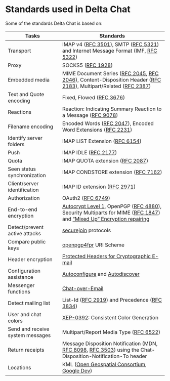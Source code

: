 # Standards used in Delta Chat

Some of the standards Delta Chat is based on:

Tasks                            | Standards
-------------------------------- | ---------------------------------------------------------------------------------------------------------------------------------------------------------------------------------------------------------------------------------
Transport                        | IMAP v4 ([RFC 3501][]), SMTP ([RFC 5321][]) and Internet Message Format (IMF, [RFC 5322][])
Proxy                            | SOCKS5 ([RFC 1928][])
Embedded media                   | MIME Document Series ([RFC 2045][], [RFC 2046][]), Content-Disposition Header ([RFC 2183][]), Multipart/Related ([RFC 2387][])
Text and Quote encoding          | Fixed, Flowed ([RFC 3676][])
Reactions                        | Reaction: Indicating Summary Reaction to a Message ([RFC 9078][])
Filename encoding                | Encoded Words ([RFC 2047][]), Encoded Word Extensions ([RFC 2231][])
Identify server folders          | IMAP LIST Extension ([RFC 6154][])
Push                             | IMAP IDLE ([RFC 2177][])
Quota                            | IMAP QUOTA extension ([RFC 2087][])
Seen status synchronization      | IMAP CONDSTORE extension ([RFC 7162][])
Client/server identification     | IMAP ID extension ([RFC 2971][])
Authorization                    | OAuth2 ([RFC 6749][])
End-to-end encryption            | [Autocrypt Level 1][], OpenPGP ([RFC 4880][]), Security Multiparts for MIME ([RFC 1847][]) and [“Mixed Up” Encryption repairing](https://tools.ietf.org/id/draft-dkg-openpgp-pgpmime-message-mangling-00.html)
Detect/prevent active attacks    | [securejoin][] protocols
Compare public keys              | [openpgp4fpr][] URI Scheme
Header encryption                | [Protected Headers for Cryptographic E-mail](https://datatracker.ietf.org/doc/draft-autocrypt-lamps-protected-headers/)
Configuration assistance         | [Autoconfigure](https://web.archive.org/web/20210402044801/https://developer.mozilla.org/en-US/docs/Mozilla/Thunderbird/Autoconfiguration) and [Autodiscover][]
Messenger functions              | [Chat-over-Email](https://github.com/deltachat/deltachat-core-rust/blob/master/spec.md#chat-mail-specification)
Detect mailing list              | List-Id ([RFC 2919][]) and Precedence ([RFC 3834][])
User and chat colors             | [XEP-0392][]: Consistent Color Generation
Send and receive system messages | Multipart/Report Media Type ([RFC 6522][])
Return receipts                  | Message Disposition Notification (MDN, [RFC 8098][], [RFC 3503][]) using the Chat-Disposition-Notification-To header
Locations                        | KML ([Open Geospatial Consortium](http://www.opengeospatial.org/standards/kml/), [Google Dev](https://developers.google.com/kml/))

[Autocrypt Level 1]: https://autocrypt.org/level1.html
[securejoin]: https://securejoin.readthedocs.io/en/latest/
[openpgp4fpr]: https://metacode.biz/openpgp/openpgp4fpr
[Autodiscover]: https://learn.microsoft.com/en-us/exchange/autodiscover-service-for-exchange-2013
[XEP-0392]: https://xmpp.org/extensions/xep-0392.html
[RFC 1847]: https://tools.ietf.org/html/rfc1847
[RFC 1928]: https://tools.ietf.org/html/rfc1928
[RFC 2045]: https://tools.ietf.org/html/rfc2045
[RFC 2046]: https://tools.ietf.org/html/rfc2046
[RFC 2047]: https://tools.ietf.org/html/rfc2047
[RFC 2087]: https://tools.ietf.org/html/rfc2087
[RFC 2177]: https://tools.ietf.org/html/rfc2177
[RFC 2183]: https://tools.ietf.org/html/rfc2183
[RFC 2231]: https://tools.ietf.org/html/rfc2231
[RFC 2387]: https://tools.ietf.org/html/rfc2387
[RFC 2919]: https://tools.ietf.org/html/rfc2919
[RFC 2971]: https://tools.ietf.org/html/rfc2971
[RFC 3501]: https://tools.ietf.org/html/rfc3501
[RFC 3503]: https://tools.ietf.org/html/rfc3503
[RFC 3676]: https://tools.ietf.org/html/rfc3676
[RFC 3834]: https://tools.ietf.org/html/rfc3834
[RFC 4880]: https://tools.ietf.org/html/rfc4880
[RFC 5321]: https://tools.ietf.org/html/rfc5321
[RFC 5322]: https://tools.ietf.org/html/rfc5322
[RFC 6154]: https://tools.ietf.org/html/rfc6154
[RFC 6522]: https://tools.ietf.org/html/rfc6522
[RFC 6749]: https://tools.ietf.org/html/rfc6749
[RFC 7162]: https://tools.ietf.org/html/rfc7162
[RFC 8098]: https://tools.ietf.org/html/rfc8098
[RFC 9078]: https://tools.ietf.org/html/rfc9078
